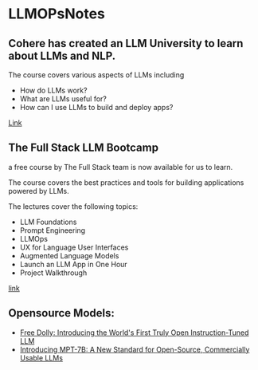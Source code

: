 # LLMOPsNotes

## Cohere has created an LLM University to learn about LLMs and NLP.

The course covers various aspects of LLMs including
- How do LLMs work?
- What are LLMs useful for?
- How can I use LLMs to build and deploy apps?

[Link](https://lnkd.in/gc5uTgNM)

## The Full Stack LLM Bootcamp 

a free course by The Full Stack team is now available for us to learn.

The course covers the best practices and tools for building applications powered by LLMs.

The lectures cover the following topics:
- LLM Foundations
- Prompt Engineering
- LLMOps
- UX for Language User Interfaces
- Augmented Language Models
- Launch an LLM App in One Hour
- Project Walkthrough

[link](https://lnkd.in/gg_vi4AR)

## Opensource Models:
* [Free Dolly: Introducing the World's First Truly Open Instruction-Tuned LLM](https://www.databricks.com/blog/2023/04/12/dolly-first-open-commercially-viable-instruction-tuned-llm)
* [Introducing MPT-7B: A New Standard for Open-Source, Commercially Usable LLMs](https://www.mosaicml.com/blog/mpt-7b)
